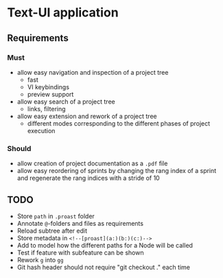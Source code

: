 Text-UI application
===================

## Requirements

### Must

* allow easy navigation and inspection of a project tree
  * fast
  * VI keybindings
  * preview support
* allow easy search of a project tree
  * links, filtering
* allow easy extension and rework of a project tree
  * different modes corresponding to the different phases of project execution

### Should

* allow creation of project documentation as a `.pdf` file
* allow easy reordering of sprints by changing the rang index of a sprint and regenerate the rang indices with a stride of 10

## TODO

* Store `path` in `.proast` folder
* Annotate `@`-folders and files as requirements
* Reload subtree after edit
* Store metadata in `<!--[proast](a:)(b:)(c:)-->`
* Add to model how the different paths for a Node will be called
* Test if feature with subfeature can be shown
* Rework `g` into `gg`
* Git hash header should not require "git checkout ." each time
